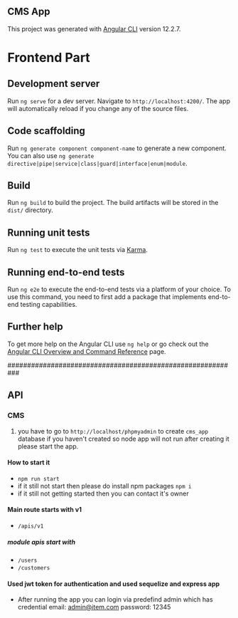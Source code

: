 ## CMS App

This project was generated with [Angular CLI](https://github.com/angular/angular-cli) version 12.2.7.
# Frontend Part

## Development server

Run `ng serve` for a dev server. Navigate to `http://localhost:4200/`. The app will automatically reload if you change any of the source files.

## Code scaffolding

Run `ng generate component component-name` to generate a new component. You can also use `ng generate directive|pipe|service|class|guard|interface|enum|module`.

## Build

Run `ng build` to build the project. The build artifacts will be stored in the `dist/` directory.

## Running unit tests

Run `ng test` to execute the unit tests via [Karma](https://karma-runner.github.io).

## Running end-to-end tests

Run `ng e2e` to execute the end-to-end tests via a platform of your choice. To use this command, you need to first add a package that implements end-to-end testing capabilities.

## Further help

To get more help on the Angular CLI use `ng help` or go check out the [Angular CLI Overview and Command Reference](https://angular.io/cli) page.




###########################################################

## API

### CMS
1) you have to go to `http://localhost/phpmyadmin` to create `cms_app` database if you haven't created so 
node app will not run after creating it please start the app.


#### How to start it

- `npm run start`
- if it still not start then please do install npm packages `npm i`
- if it still not getting started then you can contact it's owner 
#### Main route starts with v1

- `/apis/v1`

##### module apis start with 
   - `/users`
   - `/customers`
 
#### Used jwt token for authentication and used sequelize and express app
   - After running the app you can login via predefind 
   admin which has credential
   email: admin@item.com
   password: 12345
   
   